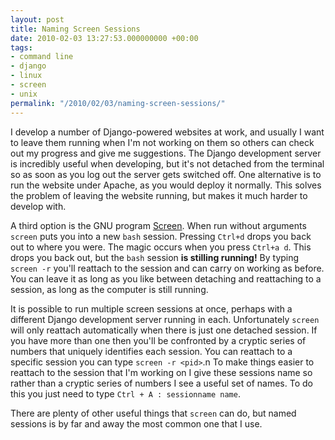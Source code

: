 ```yaml
---
layout: post
title: Naming Screen Sessions
date: 2010-02-03 13:27:53.000000000 +00:00
tags:
- command line
- django
- linux
- screen
- unix
permalink: "/2010/02/03/naming-screen-sessions/"
---
```

I develop a number of Django-powered websites at work, and usually I want to leave them running when I'm not
working on them so others can check out my progress and give me suggestions. The Django development server is
incredibly useful when developing, but it's not detached from the terminal so as soon as you log out the
server gets switched off. One alternative is to run the website under Apache, as you would deploy it normally.
This solves the problem of leaving the website running, but makes it much harder to develop with.

A third option is the GNU program [Screen](http://www.gnu.org/software/screen/). When run without arguments
`screen` puts you into a new `bash` session. Pressing `Ctrl+d` drops you back out to where you were. The magic
occurs when you press `Ctrl+a d`. This drops you back out, but the `bash` session **is stilling running!**
By typing `screen -r` you'll reattach to the session and can carry on working as before. You can leave it as
long as you like between detaching and reattaching to a session, as long as the computer is still running.

It is possible to run multiple screen sessions at once, perhaps with a different Django development server
running in each. Unfortunately `screen` will only reattach automatically when there is just one detached
session. If you have more than one then you'll be confronted by a cryptic series of numbers that uniquely
identifies each session. You can reattach to a specific session you can type `screen -r <pid>`.n To make
things easier to reattach to the session that I'm working on I give these sessions name so rather than a
cryptic series of numbers I see a useful set of names. To do this you just need to type `Ctrl + A :
sessionname name`.

There are plenty of other useful things that `screen` can do, but named sessions is by far and away the most
common one that I use.
